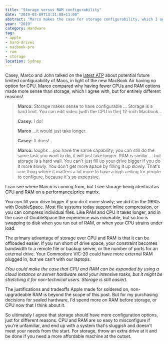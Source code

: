 ```yaml
---
title: "Storage versus RAM configurability"
date: "2019-03-09T13:31:08+11:00"
abstract: "Marco makes the case for storage configurability, which I agree with for differetn reasons."
year: "2019"
category: Hardware
tag:
- apple
- hard-drives
- macbook-pro
- ram
- storage
location: Sydney
---
```

Casey, Marco and John talked on the [latest ATP] about potential future limited configurability of Macs, in light of the new MacBook Air having no option for CPU. Marco compared why having fewer CPUs and RAM options made more sense than storage, which I agree with, but for entirely different reasons!

> **Marco:** Storage makes sense to have configurable ... Storage is a hard limit. You can edit video [with the CPU in the] 12-inch Macbook...
> 
> **Casey:** I do!
> 
> **Marco** ...it would just take longer.
> 
> **Casey:** It does!
> 
> **Marco:** *laughs* ...you have the same capability; you can still do the same task you want to do, it will just take longer. RAM is similar ... but storage is a hard wall. You can't just fill up your drive bigger if you do it more slowly. You don't get more space by filling it up slowly. That's one thing where it matters a lot more to have a high ceiling for people to configure, because it's so expensive.

I can see where Marco is coming from, but I see storage being identical as CPU and RAM on a performance/price matrix.

You *can* fill your drive bigger if you do it more slowly; we did it in the 1990s with DoubleSpace. Most file systems today support inline compression, or you can compress individual files. Like RAM and CPU it takes longer, and in the case of DoubleSpace the experience was miserable, but so too is swapping to disk when you run out of RAM, or when your CPU strains under load.

The primary advantage of storage over CPU and RAM is that it can be offloaded easier. If you run short of drive space, your constraint becomes bandwidth to a remote file or backup server, or the number of ports for an external drive. Your Commodore VIC-20 could have more external RAM plugged in, but we can't with our laptops.

*(You could make the case that CPU and RAM can be expanded by using a cloud instance or server hardware send your intensive tasks, but it might be stretching it for non-technical users. Storage is still easier).*

The justifications and tradeoffs Apple made for soldered on, non-upgradeable RAM is beyond the scope of this post. But for my purchasing decisions for sealed hardware, I'd spend more on RAM before storage, or CPU now that I think about it.

So ultimately I agree that storage should have more configuration options, just for different reasons. CPU and RAM are so easy to misconfigure if you're unfamiliar, and end up with a system that's sluggish and doesn't meet your needs from the start. For storage, throw an extra drive at it and be done if you need a more affordable machine at the outset.

[latest ATP]: http://atp.fm/episodes/316

